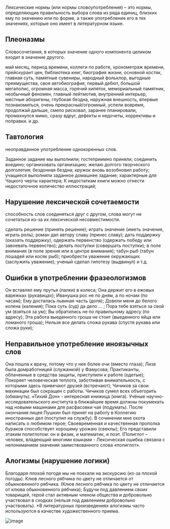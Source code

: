 Лексические нормы (или нормы словоупотребления) – это нормы, определяющие правильность выбора слова из ряда единиц, близких ему по значению или по форме, а также употребление его в тех значениях, которые оно имеет в литературном языке. 

## Плеоназмы
Словосочетания, в которых значение одного компонента целиком входит в значение другого.

май месяц, период времени, коллеги по работе, хронометраж времени, прейскурант цен, библиотека книг, биография жизни, основной костяк, главная суть, памятные сувениры, народный фольклор, выгодные преимущества, своя автобиография,  первый дебют, большой мегаполис, огромная масса, горячий кипяток, мемориальный памятник, необычный феномен, главный лейтмотив, внутренний интерьер, местные аборигены, глубокая бездна, наружная внешность, впервые познакомиться, очень прекрасный/огромный, успели вовремя, продолжай дальше, смело рисковал, заранее планировали, промахнулся мимо, сразу вдруг, дефекты и недочеты, коррективы и поправки. и др.
 
## Тавтология
неоправданное употребление однокоренных слов.

Заданное задание мы выполнили; гостеприимно приняли; соединить воедино; организовать организацию; желаю долгого творческого долголетия; бездонная бездна; кружок вновь возобновил работу; учащиеся выполнили заданное домашнее задание; характерные для Чацкого черты характера; К недостаткам книги можно отнести недостаточное количество иллюстраций;

## Нарушение лексической сочетаемости 
способность слов соединяться друг с другом, слова могут не сочетаться из-за их лексической несовместимости.

сделать решение (принять решение); играть значение (иметь значение, играть роль); роман дал автору славу (принес славу); дать поддержку (оказать поддержку), одержать первенство (одержать победу или завоевать первенство); делать поступки (совершать поступки); в поле внимания (в поле зрения или в центре внимания); табун рыб (табун лошадей или косяк рыб); приобрести уважение окружающих (заслужить уважение); ученый сделал гипотезу (выдвинул) и т.д.

## Ошибки в употреблении фразеологизмов 
Он вставлял ему прутья (палки) в колеса; Она держит его в ежовых варежках (рукавицах); Иванушка рос не по дням, а по ночам (по часам); Ему досталась львиная часть (доля); Довели меня до белого колена (каления); Пока суть (суд) да дело ... ; Пора тебе взяться за свой ум (взяться за ум); Вы обратились не по правильному адресу (по адресу); Эта работа выеденного гроша не стоит (выеденного яйца или ломаного гроша); Нельзя все делать сложа рукава (спустя рукава или сложа руки);

## Неправильное употребление иноязычных слов
Она пошла к врачу, потому что у нее более очи (вместо глаза); Лиза была домработницей (служанкой) у Фамусова; Практиканты, облаченные в средства защиты, приступили к работе (одетые); Покоряет человеческая теплота, заботливая внимательность, с которыми здесь привечают друзей (встречают); Чичиков за свои махинации был сокращен с работы. Чичиков сумел всех объегорить (обмануть). «Тихий Дон» - интересная книжица (книга). Учёные научно-исследовательского института в ближайшее время должны покумекать над новыми машинами для расфасовки чая (подумать). После окончания лицея Пушкин был принят на работу в Коллегию иностранных дел (поступил на службу). В сочинении мне охота написать о любимом герое; Своевременная и качественная прополка бураков способствует хорошему урожаю (свеклы); Его представили этаким полиглотом: он и физик, и математик, и поэт. (Полиглот – человек, владеющий многими языками - Лексическая ошибка связана с непониманием значения заимствованного слова «полиглот».

## Алогизмы (нарушение логики)
Благодаря плохой погоде мы не поехали на экскурсию (из-за плохой погоды). Клюв лесного рябчика по цвету не отличается от обыкновенного рябчика. (Клюв лесного рябчика по цвету не отличается от клюва обыкновенного рябчика); Будучи под давлением своих товарищей, герой стал активным членом общества и добровольно участвовал в сходках (нельзя под давлением добровольно участвовать).
*В литературных произведениях алогизмы часто используются в качестве художественного приема.

![image](https://user-images.githubusercontent.com/70198995/163817269-7c40ae7d-74ad-4068-8e80-a98899a8a744.png)
